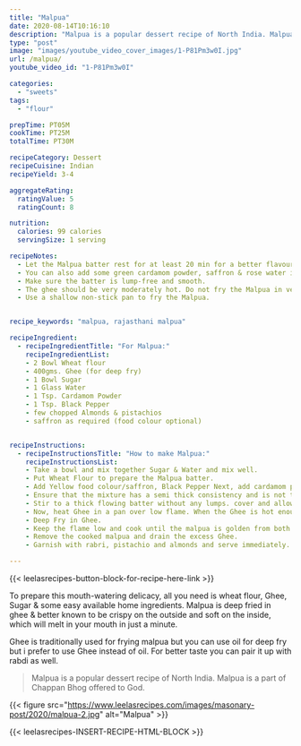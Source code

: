 ```yaml
---
title: "Malpua"
date: 2020-08-14T10:16:10
description: "Malpua is a popular dessert recipe of North India. Malpua is a part of Chappan Bhog offered to God."
type: "post"
image: "images/youtube_video_cover_images/1-P81Pm3w0I.jpg"
url: /malpua/
youtube_video_id: "1-P81Pm3w0I"

categories: 
  - "sweets"
tags:
  - "flour"

prepTime: PT05M
cookTime: PT25M
totalTime: PT30M

recipeCategory: Dessert
recipeCuisine: Indian
recipeYield: 3-4

aggregateRating:
  ratingValue: 5
  ratingCount: 8

nutrition:
  calories: 99 calories
  servingSize: 1 serving

recipeNotes: 
  - Let the Malpua batter rest for at least 20 min for a better flavour.
  - You can also add some green cardamom powder, saffron & rose water in your Malpua for more flavours.
  - Make sure the batter is lump-free and smooth.
  - The ghee should be very moderately hot. Do not fry the Malpua in very hot ghee otherwise, they will be raw from inside.
  - Use a shallow non-stick pan to fry the Malpua.


recipe_keywords: "malpua, rajasthani malpua"

recipeIngredient:
  - recipeIngredientTitle: "For Malpua:"
    recipeIngredientList: 
    - 2 Bowl Wheat flour
    - 400gms. Ghee (for deep fry)
    - 1 Bowl Sugar 
    - 1 Glass Water
    - 1 Tsp. Cardamom Powder
    - 1 Tsp. Black Pepper 
    - few chopped Almonds & pistachios
    - saffron as required (food colour optional)


recipeInstructions:
  - recipeInstructionsTitle: "How to make Malpua:"
    recipeInstructionsList:
    - Take a bowl and mix together Sugar & Water and mix well. 
    - Put Wheat Flour to prepare the Malpua batter. 
    - Add Yellow food colour/saffron, Black Pepper Next, add cardamom powder and mix well once again. 
    - Ensure that the mixture has a semi thick consistency and is not too thick. 
    - Stir to a thick flowing batter without any lumps. cover and allow the batter to rest for 20 minutes. 
    - Now, heat Ghee in a pan over low flame. When the Ghee is hot enough, pour a ladle full of the mixture and spread evenly.
    - Deep Fry in Ghee.
    - Keep the flame low and cook until the malpua is golden from both sides.
    - Remove the cooked malpua and drain the excess Ghee.
    - Garnish with rabri, pistachio and almonds and serve immediately.

---
```


{{< leelasrecipes-button-block-for-recipe-here-link >}}


To prepare this mouth-watering delicacy, all you need is wheat flour, Ghee, Sugar & some easy available home ingredients. Malpua is deep fried in ghee & better known to be crispy on the outside and soft on the inside, which will melt in your mouth in just a minute. 

Ghee is traditionally used for frying malpua but you can use oil  for deep fry but i prefer to use Ghee instead of oil. For better taste you can pair it up with rabdi as well.

 
> Malpua is a popular dessert recipe of North India. Malpua is a part of Chappan Bhog offered to God. 

{{< figure src="https://www.leelasrecipes.com/images/masonary-post/2020/malpua-2.jpg" alt="Malpua" >}}



{{< leelasrecipes-INSERT-RECIPE-HTML-BLOCK >}}



